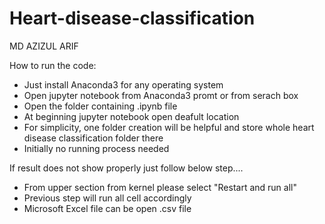 # Heart-disease-classification

MD AZIZUL ARIF

How to run the code:

* Just install Anaconda3 for any operating system
* Open jupyter notebook from Anaconda3 promt or from serach box 
* Open the folder containing .ipynb file
* At beginning jupyter notebook open deafult location
* For simplicity, one folder creation will be helpful and store whole heart disease classification folder there
* Initially no running process needed


If result does not show properly just follow below step....

* From upper section from kernel please select "Restart and run all"
* Previous step will run all cell accordingly
* Microsoft Excel file can be open .csv file
